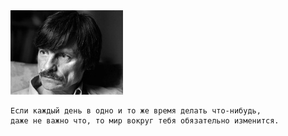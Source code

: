 <!--2017-04-09 07:56:09-->
<img src="tarkovskiy.jpg">

    Если каждый день в одно и то же время делать что-нибудь, 
    даже не важно что, то мир вокруг тебя обязательно изменится. 